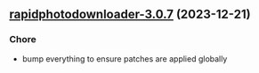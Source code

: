 

## [rapidphotodownloader-3.0.7](https://github.com/truecharts/charts/compare/rapidphotodownloader-3.0.6...rapidphotodownloader-3.0.7) (2023-12-21)

### Chore

- bump everything to ensure patches are applied globally
  
  